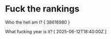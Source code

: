 # Fuck the rankings

Who the hell am I?
{ 38616980 }

What fucking year is it?
[ 2025-06-12T18:40:00Z ]
